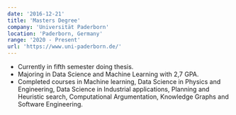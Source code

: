 ```yaml
---
date: '2016-12-21'
title: 'Masters Degree'
company: 'Universität Paderborn'
location: 'Paderborn, Germany'
range: '2020 - Present'
url: 'https://www.uni-paderborn.de/'
---
```


- Currently in fifth semester doing thesis.
- Majoring in Data Science and Machine Learning with 2,7 GPA.
- Completed courses in Machine learning, Data Science in Physics and Engineering, Data Science in Industrial applications, Planning and Heuristic search, Computational Argumentation, Knowledge Graphs and Software Engineering.